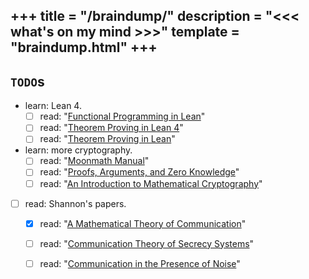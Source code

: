 +++
title = "/braindump/"
description = "<<< what's on my mind >>>"
template = "braindump.html"
+++
---

## `TODO`s
- learn: Lean 4.
  - [ ] read: "[Functional Programming in Lean](https://lean-lang.org/functional_programming_in_lean/)" 
  - [ ] read: "[Theorem Proving in Lean 4](https://leanprover.github.io/theorem_proving_in_lean4/)"
  - [ ] read: "[Theorem Proving in Lean](https://leanprover.github.io/theorem_proving_in_lean/)"
- learn: more cryptography. 
  - [ ] read: "[Moonmath Manual](https://github.com/LeastAuthority/moonmath-manual)"
  - [ ] read: "[Proofs, Arguments, and Zero Knowledge](https://people.cs.georgetown.edu/jthaler/ProofsArgsAndZK.html)"
  - [ ] read: "[An Introduction to Mathematical Cryptography](https://link.springer.com/book/10.1007/978-0-387-77993-5)"
- [ ] read: Shannon's papers.
    - [x] read: "[A Mathematical Theory of Communication](https://people.math.harvard.edu/~ctm/home/text/others/shannon/entropy/entropy.pdf)"
    - [ ] read: "[Communication Theory of Secrecy Systems](https://www.cs.miami.edu/home/burt/learning/csc685.211/bstj28-4-656.pdf)"
    - [ ] read: "[Communication in the Presence of Noise](https://fab.cba.mit.edu/classes/S62.12/docs/Shannon_noise.pdf)"



